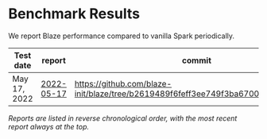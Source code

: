 # Benchmark Results

We report Blaze performance compared to vanilla Spark periodically.


 | Test date    | report                      | commit                                                                            |
|--------------|-----------------------------|-----------------------------------------------------------------------------------|
 | May 17, 2022 | [2022-05-17](./20220517.md) | https://github.com/blaze-init/blaze/tree/b2619489f6feff3ee749f3ba67003e069eb32bc4 |


_Reports are listed in reverse chronological order, with the most recent report always at the top._